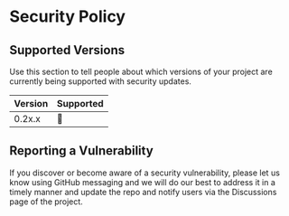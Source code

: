 # Security Policy

## Supported Versions

Use this section to tell people about which versions of your project are
currently being supported with security updates.

| Version | Supported          |
| ------- | ------------------ |
| 0.2x.x  | :construction:     |

## Reporting a Vulnerability

If you discover or become aware of a security vulnerability, please let us know using GitHub messaging and we will do our best to address it in a timely manner and update the repo and notify users via the Discussions page of the project.
